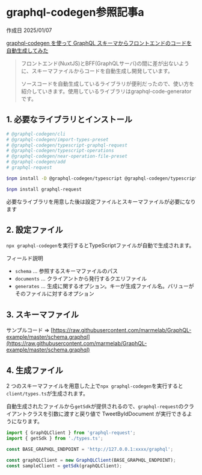 # graphql-codegen参照記事a

作成日 2025/01/07

[graphql-codegen を使って GraphQL スキーマからフロントエンドのコードを自動生成してみた](https://zenn.dev/sky/articles/47b86d3387389d)

> フロントエンド(NuxtJS)とBFF(GraphQLサーバ)の間に差が出ないように、スキーマファイルからコードを自動生成し開発しています。
>
> ソースコードを自動生成しているライブラリが便利だったので、使い方を紹介していきます。使用しているライブラリはgraphql-code-generatorです。

## 1. 必要なライブラリとインストール

```bash
# @graphql-codegen/cli
# @graphql-codegen/import-types-preset
# @graphql-codegen/typescript-graphql-request
# @graphql-codegen/typescript-operations
# @graphql-codegen/near-operation-file-preset
# @graphql-codegen/add
# graphql-request

$npm install -D @graphql-codegen/typescript @graphql-codegen/typescript-graphql-request @graphql-codegen/typescript-operations

$npm install graphql-request
```

必要なライブラリを用意した後は設定ファイルとスキーマファイルが必要になります

## 2. 設定ファイル

`npx graphql-codegen`を実行するとTypeScriptファイルが自動で生成されます。

フィールド説明

- `schema` ... 参照するスキーマファイルのパス
- `documents` ... クライアントから発行するクエリファイル
- `generates` ... 生成に関するオプション。キーが生成ファイル名。バリューがそのファイルに対するオプション

## 3. スキーマファイル

サンプルコード => [https://raw.githubusercontent.com/marmelab/GraphQL-example/master/schema.graphql](https://raw.githubusercontent.com/marmelab/GraphQL-example/master/schema.graphql)

## 4. 生成ファイル

2 つのスキーマファイルを用意した上で`npx graphql-codegen`を実行すると`client/types.ts`が生成されます。

自動生成されたファイルから`getSdk`が提供されるので、`graphql-request`のクライアントクラスを引数に渡すと戻り値で TweetByIdDocument が実行できるようになります。

```javascript
import { GraphQLClient } from 'graphql-request';
import { getSdk } from './types.ts';

const BASE_GRAPHQL_ENDPOINT = 'http://127.0.0.1:xxxx/graphql';

const graphQLClient = new GraphQLClient(BASE_GRAPHQL_ENDPOINT);
const sampleClient = getSdk(graphQLClient);
```
